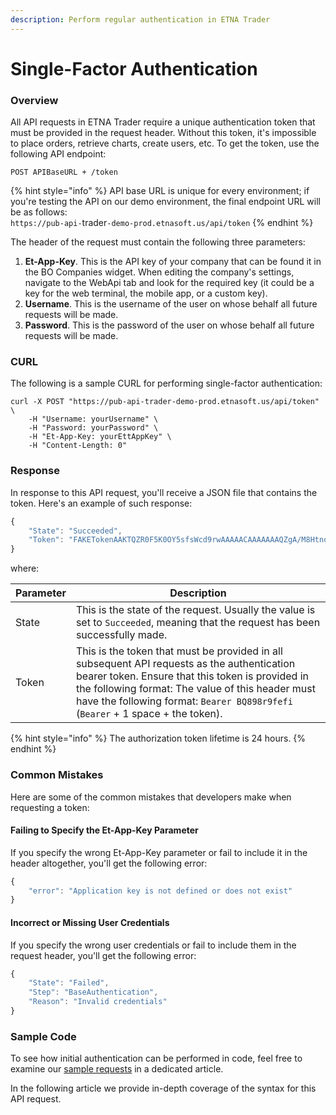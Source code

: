 ```yaml
---
description: Perform regular authentication in ETNA Trader
---
```


# Single-Factor Authentication

### Overview

All API requests in ETNA Trader require a unique authentication token that must be provided in the request header. Without this token, it's impossible to place orders, retrieve charts, create users, etc. To get the token, use the following API endpoint:

```
POST APIBaseURL + /token
```

{% hint style="info" %}
API base URL is unique for every environment; if you're testing the API on our demo environment, the final endpoint URL will be as follows:\
`https://pub-api-`trader`-demo-prod.etnasoft.us/api/token`&#x20;
{% endhint %}

The header of the request must contain the following three parameters:

1. **Et-App-Key**. This is the API key of your company that can be found it in the BO Companies widget. When editing the company's settings, navigate to the WebApi tab and look for the required key (it could be a key for the web terminal, the mobile app, or a custom key).
2. **Username**. This is the username of the user on whose behalf all future requests will be made.
3. **Password**. This is the password of the user on whose behalf all future requests will be made.

### CURL

The following is a sample CURL for performing single-factor authentication:

```
curl -X POST "https://pub-api-trader-demo-prod.etnasoft.us/api/token" \
	-H "Username: yourUsername" \
	-H "Password: yourPassword" \
	-H "Et-App-Key: yourEttAppKey" \
	-H "Content-Length: 0" 
```

### Response

In response to this API request, you'll receive a JSON file that contains the token. Here's an example of such response:

```javascript
{
    "State": "Succeeded",
    "Token": "FAKETokenAAKTQZR0F5K0OY5sfsWcd9rwAAAAACAAAAAAAQZgA/M8HtnoEJR0UxEDagAAAAAOgAAAAAIAACAAAACApaOit8LbBxTVxJXceMgzvN+"
}
```

where:

| Parameter | Description                                                                                                                                                                                                                                                                            |
| --------- | -------------------------------------------------------------------------------------------------------------------------------------------------------------------------------------------------------------------------------------------------------------------------------------- |
| State     | This is the state of the request. Usually the value is set to `Succeeded`, meaning that the request has been successfully made.                                                                                                                                                        |
| Token     | This is the token that must be provided in all subsequent API requests as the authentication bearer token. Ensure that this token is provided in the following format: The value of this header must have the following format: `Bearer BQ898r9fefi` (`Bearer` + 1 space + the token). |

{% hint style="info" %}
The authorization token lifetime is 24 hours.
{% endhint %}

### Common Mistakes

Here are some of the common mistakes that developers make when requesting a token:

#### Failing to Specify the Et-App-Key Parameter

If you specify the wrong Et-App-Key parameter or fail to include it in the header altogether, you'll get the following error:

```javascript
{
    "error": "Application key is not defined or does not exist"
}
```

#### Incorrect or Missing User Credentials

If you specify the wrong user credentials or fail to include them in the request header, you'll get the following error:

```javascript
{
    "State": "Failed",
    "Step": "BaseAuthentication",
    "Reason": "Invalid credentials"
}
```

### Sample Code

To see how initial authentication can be performed in code, feel free to examine our [sample requests](../../code-samples/) in a dedicated article.

In the following article we provide in-depth coverage of the syntax for this API request.
